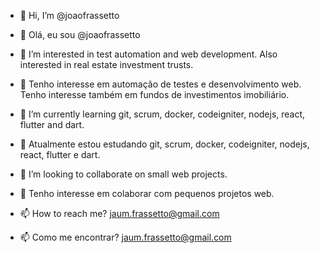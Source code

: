 - 👋 Hi, I’m @joaofrassetto
- 👋 Olá, eu sou @joaofrassetto

- 👀 I’m interested in test automation and web development. Also interested in real estate investment trusts.
- 👀 Tenho interesse em automação de testes e desenvolvimento web. Tenho interesse também em fundos de investimentos imobiliário.

- 🌱 I’m currently learning git, scrum, docker, codeigniter, nodejs, react, flutter and dart.
- 🌱 Atualmente estou estudando git, scrum, docker, codeigniter, nodejs, react, flutter e dart.

- 💞️ I’m looking to collaborate on small web projects.
- 💞️ Tenho interesse em colaborar com pequenos projetos web.

- 📫 How to reach me? jaum.frassetto@gmail.com
- 📫 Como me encontrar? jaum.frassetto@gmail.com

<!---
joaofrassetto/joaofrassetto is a ✨ special ✨ repository because its `README.md` (this file) appears on your GitHub profile.
You can click the Preview link to take a look at your changes.
--->
